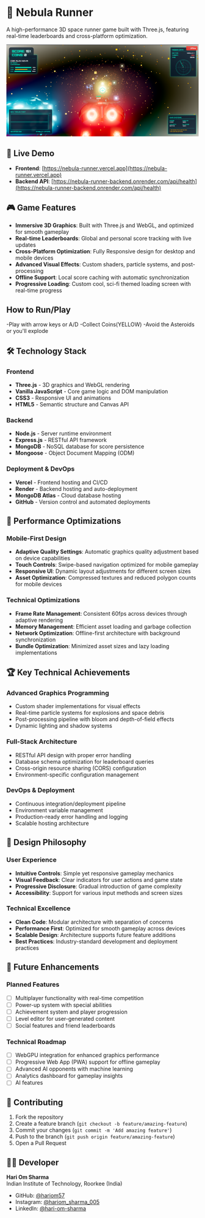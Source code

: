 # 🚀 Nebula Runner

A high-performance 3D space runner game built with Three.js, featuring real-time leaderboards and cross-platform optimization.

![Nebula Runner Screenshot](assets/Screenshot.png)

## 🌟 Live Demo

- **Frontend**: [https://nebula-runner.vercel.app](https://nebula-runner.vercel.app)
- **Backend API**: [https://nebula-runner-backend.onrender.com/api/health](https://nebula-runner-backend.onrender.com/api/health)

## 🎮 Game Features

- **Immersive 3D Graphics**: Built with Three.js and WebGL, and optimized for smooth gameplay
- **Real-time Leaderboards**: Global and personal score tracking with live updates
- **Cross-Platform Optimization**: Fully Responsive design for desktop and mobile devices
- **Advanced Visual Effects**: Custom shaders, particle systems, and post-processing
- **Offline Support**: Local score caching with automatic synchronization
- **Progressive Loading**: Custom cool, sci-fi themed loading screen with real-time progress

## How to Run/Play

-Play with arrow keys or A/D
-Collect Coins(YELLOW)
-Avoid the Asteroids or you'll explode

## 🛠️ Technology Stack

### Frontend
- **Three.js** - 3D graphics and WebGL rendering
- **Vanilla JavaScript** - Core game logic and DOM manipulation
- **CSS3** - Responsive UI and animations
- **HTML5** - Semantic structure and Canvas API

### Backend
- **Node.js** - Server runtime environment
- **Express.js** - RESTful API framework
- **MongoDB** - NoSQL database for score persistence
- **Mongoose** - Object Document Mapping (ODM)

### Deployment & DevOps
- **Vercel** - Frontend hosting and CI/CD
- **Render** - Backend hosting and auto-deployment
- **MongoDB Atlas** - Cloud database hosting
- **GitHub** - Version control and automated deployments

## 📱 Performance Optimizations

### Mobile-First Design
- **Adaptive Quality Settings**: Automatic graphics quality adjustment based on device capabilities
- **Touch Controls**: Swipe-based navigation optimized for mobile gameplay
- **Responsive UI**: Dynamic layout adjustments for different screen sizes
- **Asset Optimization**: Compressed textures and reduced polygon counts for mobile devices

### Technical Optimizations
- **Frame Rate Management**: Consistent 60fps across devices through adaptive rendering
- **Memory Management**: Efficient asset loading and garbage collection
- **Network Optimization**: Offline-first architecture with background synchronization
- **Bundle Optimization**: Minimized asset sizes and lazy loading implementations

## 🏆 Key Technical Achievements

### Advanced Graphics Programming
- Custom shader implementations for visual effects
- Real-time particle systems for explosions and space debris
- Post-processing pipeline with bloom and depth-of-field effects
- Dynamic lighting and shadow systems

### Full-Stack Architecture
- RESTful API design with proper error handling
- Database schema optimization for leaderboard queries
- Cross-origin resource sharing (CORS) configuration
- Environment-specific configuration management

### DevOps & Deployment
- Continuous integration/deployment pipeline
- Environment variable management
- Production-ready error handling and logging
- Scalable hosting architecture



## 🎨 Design Philosophy

### User Experience
- **Intuitive Controls**: Simple yet responsive gameplay mechanics
- **Visual Feedback**: Clear indicators for user actions and game state
- **Progressive Disclosure**: Gradual introduction of game complexity
- **Accessibility**: Support for various input methods and screen sizes

### Technical Excellence
- **Clean Code**: Modular architecture with separation of concerns
- **Performance First**: Optimized for smooth gameplay across devices
- **Scalable Design**: Architecture supports future feature additions
- **Best Practices**: Industry-standard development and deployment practices

## 🚀 Future Enhancements

### Planned Features
- [ ] Multiplayer functionality with real-time competition
- [ ] Power-up system with special abilities
- [ ] Achievement system and player progression
- [ ] Level editor for user-generated content
- [ ] Social features and friend leaderboards

### Technical Roadmap
- [ ] WebGPU integration for enhanced graphics performance
- [ ] Progressive Web App (PWA) support for offline gameplay
- [ ] Advanced AI opponents with machine learning
- [ ] Analytics dashboard for gameplay insights
- [ ] AI features

## 🤝 Contributing

1. Fork the repository
2. Create a feature branch (`git checkout -b feature/amazing-feature`)
3. Commit your changes (`git commit -m 'Add amazing feature'`)
4. Push to the branch (`git push origin feature/amazing-feature`)
5. Open a Pull Request

## 👨‍💻 Developer

**Hari Om Sharma**  
Indian Institute of Technology, Roorkee (India)

- GitHub: [@hariom57](https://github.com/hariom57)
- Instagram: [@hariom_sharma_005](https://instagram.com/hariom_sharma_005)
- LinkedIn: [@hari-om-sharma](https://linkedin.com/in/hari-om-sharma)